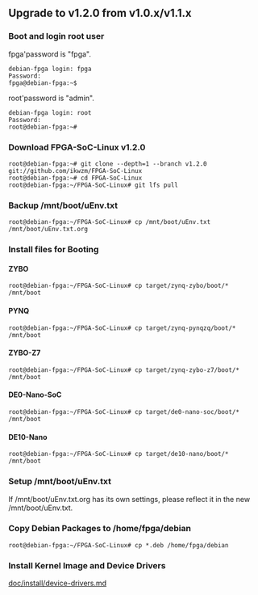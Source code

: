 Upgrade to v1.2.0 from v1.0.x/v1.1.x
------------------------------------------------------------------------------------

### Boot and login root user

fpga'password is "fpga".

```console
debian-fpga login: fpga
Password:
fpga@debian-fpga:~$
```

root'password is "admin".

```console
debian-fpga login: root
Password:
root@debian-fpga:~#
```

### Download FPGA-SoC-Linux v1.2.0

```console
root@debian-fpga:~# git clone --depth=1 --branch v1.2.0 git://github.com/ikwzm/FPGA-SoC-Linux
root@debian-fpga:~# cd FPGA-SoC-Linux
root@debian-fpga:~/FPGA-SoC-Linux# git lfs pull
```

### Backup /mnt/boot/uEnv.txt

```console
root@debian-fpga:~/FPGA-SoC-Linux# cp /mnt/boot/uEnv.txt /mnt/boot/uEnv.txt.org
```

### Install files for Booting

#### ZYBO

```console
root@debian-fpga:~/FPGA-SoC-Linux# cp target/zynq-zybo/boot/*    /mnt/boot
```

#### PYNQ

```console
root@debian-fpga:~/FPGA-SoC-Linux# cp target/zynq-pynqzq/boot/*  /mnt/boot
```

#### ZYBO-Z7

```console
root@debian-fpga:~/FPGA-SoC-Linux# cp target/zynq-zybo-z7/boot/* /mnt/boot
```

#### DE0-Nano-SoC

```console
root@debian-fpga:~/FPGA-SoC-Linux# cp target/de0-nano-soc/boot/* /mnt/boot
```

#### DE10-Nano

```console
root@debian-fpga:~/FPGA-SoC-Linux# cp target/de10-nano/boot/* /mnt/boot
```

### Setup /mnt/boot/uEnv.txt

If /mnt/boot/uEnv.txt.org has its own settings, please reflect it in the new /mnt/boot/uEnv.txt.

### Copy Debian Packages to /home/fpga/debian

```console
root@debian-fpga:~/FPGA-SoC-Linux# cp *.deb /home/fpga/debian
```

### Install Kernel Image and Device Drivers

[doc/install/device-drivers.md](device-drivers.md)


